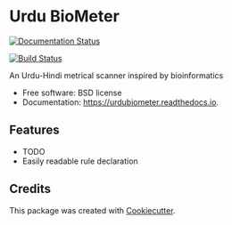 Urdu BioMeter
=============



[![Documentation Status](https://readthedocs.org/projects/urdubiometer/badge/?version=latest)](http://urdubiometer.readthedocs.io/en/latest/?badge=latest)

[![Build Status](https://travis-ci.org/urdubiometer/urdubiometer.svg?branch=master)](https://travis-ci.org/urdubiometer/urdubiometer)

An Urdu-Hindi metrical scanner inspired by bioinformatics

-   Free software: BSD license
-   Documentation: <https://urdubiometer.readthedocs.io>.

Features
--------
-   TODO
-   Easily readable rule declaration

Credits
-------

This package was created with
[Cookiecutter](https://github.com/audreyr/cookiecutter).
